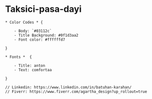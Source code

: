 # Taksici-pasa-dayi

<!--The website I made at the request of the driver of the taxi I took.-->

    * Color Codes * {

        - Body: `#03112c`
        - Title Background: #0f1d3aa2
        - Font color: #ffffffd7

    }

    * Fonts *  {

        - Title: anton
        - Text: comfortaa

    }

    // Linkedin: https://www.linkedin.com/in/batuhan-karahan/
    // Fiverr: https://www.fiverr.com/agartha_design?up_rollout=true
